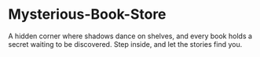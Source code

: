 # Mysterious-Book-Store
A hidden corner where shadows dance on shelves, and every book holds a secret waiting to be discovered. Step inside, and let the stories find you.
